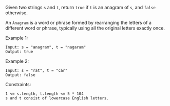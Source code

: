 Given two strings ```s``` and ```t```, return ```true``` if ```t``` is an anagram of ```s```, and ```false``` otherwise.

An ```Anagram``` is a word or phrase formed by rearranging the letters of a different word or phrase, typically using all the original letters exactly once.



Example 1:
```
Input: s = "anagram", t = "nagaram"
Output: true
```
Example 2:
```
Input: s = "rat", t = "car"
Output: false

```
Constraints:
```
1 <= s.length, t.length <= 5 * 104
s and t consist of lowercase English letters.
 ```